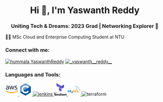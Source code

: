 <h1 align="center">Hi 👋, I'm Yaswanth Reddy</h1>
<h3 align="center">Uniting Tech & Dreams: 2023 Grad | Networking Explorer 🚀</h3>

👨‍💻 MSc Cloud and Enterprise Computing Student at NTU 

<h3 align="left">Connect with me:</h3>
<p align="left">
<a href="https://www.linkedin.com/in/thummalayaswanthreddy/" target="blank"><img align="center" src="https://raw.githubusercontent.com/rahuldkjain/github-profile-readme-generator/master/src/images/icons/Social/linked-in-alt.svg" alt="hummala YaswanthReddy" height="30" width="40" /></a>
<a href="https://instagram.com/_yaswanth__reddy__" target="blank"><img align="center" src="https://raw.githubusercontent.com/rahuldkjain/github-profile-readme-generator/master/src/images/icons/Social/instagram.svg" alt="_yaswanth__reddy__" height="30" width="40" /></a>
</p>

<h3 align="left">Languages and Tools:</h3>
<p align="left"> <a href="https://aws.amazon.com" target="_blank" rel="noreferrer"> <img src="https://raw.githubusercontent.com/devicons/devicon/master/icons/amazonwebservices/amazonwebservices-original-wordmark.svg" alt="aws" width="40" height="40"/> </a> <a href="https://www.cprogramming.com/" target="_blank" rel="noreferrer"> <img src="https://raw.githubusercontent.com/devicons/devicon/master/icons/c/c-original.svg" alt="c" width="40" height="40"/> </a> <a href="https://www.jenkins.io" target="_blank" rel="noreferrer"> <img src="https://www.vectorlogo.zone/logos/jenkins/jenkins-icon.svg" alt="jenkins" width="40" height="40"/> </a> <a href="https://www.terraform.io/" target="_blank" rel="noreferrer">
  <img src="https://raw.githubusercontent.com/devicons/devicon/master/icons/terraform/terraform-original-wordmark.svg" alt="terraform" width="40" height="40"/> </a> <a href="https://www.mysql.com/" target="_blank" rel="noreferrer"> <img src="https://raw.githubusercontent.com/devicons/devicon/master/icons/mysql/mysql-original-wordmark.svg" alt="mysql" width="40" height="40"/> </a> <img src="https://images.credly.com/images/f9f3c533-9b5a-47eb-8a3e-5734663116c0/image.png" alt="terraform" width="40" height="40"/> </p>
